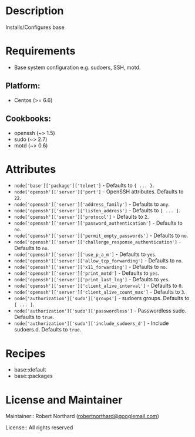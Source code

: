 # Description

Installs/Configures base

# Requirements

* Base system configuration e.g. sudoers, SSH, motd.

## Platform:

* Centos (>= 6.6)

## Cookbooks:

* openssh (~> 1.5)
* sudo (~> 2.7)
* motd (~> 0.6)

# Attributes

* `node['base']['package']['telnet']` -  Defaults to `{ ... }`.
* `node['openssh']['server']['port']` - OpenSSH attributes. Defaults to `22`.
* `node['openssh']['server']['address_family']` -  Defaults to `any`.
* `node['openssh']['server']['listen_address']` -  Defaults to `[ ... ]`.
* `node['openssh']['server']['protocol']` -  Defaults to `2`.
* `node['openssh']['server']['password_authentication']` -  Defaults to `no`.
* `node['openssh']['server']['permit_empty_passwords']` -  Defaults to `no`.
* `node['openssh']['server']['challenge_response_authentication']` -  Defaults to `no`.
* `node['openssh']['server']['use_p_a_m']` -  Defaults to `yes`.
* `node['openssh']['server']['allow_tcp_forwarding']` -  Defaults to `no`.
* `node['openssh']['server']['x11_forwarding']` -  Defaults to `no`.
* `node['openssh']['server']['print_motd']` -  Defaults to `yes`.
* `node['openssh']['server']['print_last_log']` -  Defaults to `yes`.
* `node['openssh']['server']['client_alive_interval']` -  Defaults to `0`.
* `node['openssh']['server']['client_alive_count_max']` -  Defaults to `3`.
* `node['authorization']['sudo']['groups']` - sudoers groups. Defaults to `[ ... ]`.
* `node['authorization']['sudo']['passwordless']` - Passwordless sudo. Defaults to `true`.
* `node['authorization']['sudo']['include_sudoers_d']` - Include sudoers.d. Defaults to `true`.

# Recipes

* base::default
* base::packages

# License and Maintainer

Maintainer:: Robert Northard (<robertnorthard@googlemail.com>)

License:: All rights reserved
